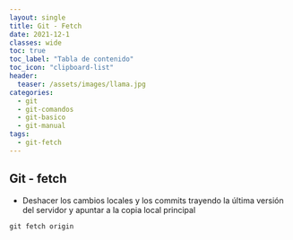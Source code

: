 ```yaml
---
layout: single
title: Git - Fetch 
date: 2021-12-1
classes: wide
toc: true
toc_label: "Tabla de contenido"
toc_icon: "clipboard-list"
header:
  teaser: /assets/images/llama.jpg
categories:
  - git
  - git-comandos
  - git-basico
  - git-manual
tags:
  - git-fetch
---
```


## Git - fetch

* Deshacer los cambios locales y los commits trayendo la última versión del servidor y apuntar a la copia local principal

``git fetch origin``
